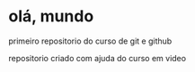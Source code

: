 # olá, mundo
primeiro repositorio  do curso de git e github

repositorio criado com ajuda do curso em video